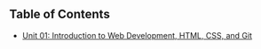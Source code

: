 ## Table of Contents
- [Unit 01: Introduction to Web Development, HTML, CSS, and Git](./Class-Content/01-HTML-Git-CSS/README.md)